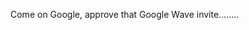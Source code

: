 <!--
id: 222062653
link: http://kevinisom.info/post/222062653/come-on-google-approve-that-google-wave
slug: come-on-google-approve-that-google-wave
date: Sun Oct 25 2009 08:43:05 GMT+1300 (NZDT)
raw: {"blog_name":"kevinisom","id":222062653,"post_url":"http://kevinisom.info/post/222062653/come-on-google-approve-that-google-wave","slug":"come-on-google-approve-that-google-wave","type":"text","date":"2009-10-24 19:43:05 GMT","timestamp":1256413385,"state":"published","format":"html","reblog_key":"OqSGd1Xz","tags":[],"short_url":"http://tmblr.co/Zw68YyDF6Wz","highlighted":[],"feed_item":"http://twitter.com/kev_nz/statuses/5129409466","from_feed_id":"650289","note_count":0,"title":null,"body":"<p>Come on Google, approve that Google Wave invite&#8230;&#8230;..</p>"}
publish: 2009-10-025
tags: 
title: null
-->


Come on Google, approve that Google Wave invite……..


